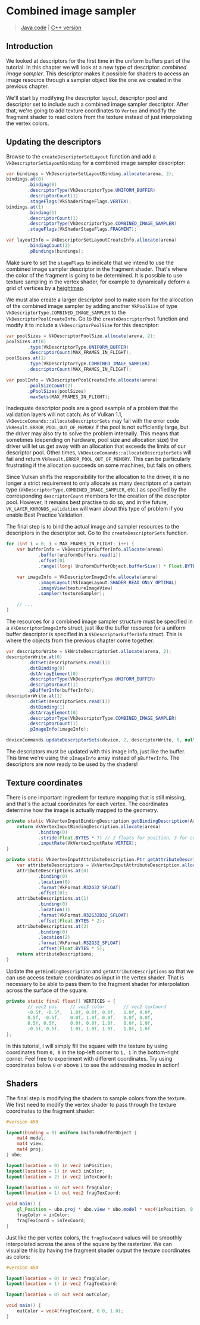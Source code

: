 # Combined image sampler

> [Java code](https://github.com/club-doki7/vulkan4j/tree/master/modules/tutorial/src/main/java/tutorial/vulkan/part08/ch26/Main.java) | [C++ version](https://vulkan-tutorial.com/Texture_mapping/Combined_image_sampler)

## Introduction

We looked at descriptors for the first time in the uniform buffers part of the tutorial. In this chapter we will look at a new type of descriptor: *combined image sampler*. This descriptor makes it possible for shaders to access an image resource through a sampler object like the one we created in the previous chapter.

We'll start by modifying the descriptor layout, descriptor pool and descriptor set to include such a combined image sampler descriptor. After that, we're going to add texture coordinates to `Vertex` and modify the fragment shader to read colors from the texture instead of just interpolating the vertex colors.

## Updating the descriptors

Browse to the `createDescriptorSetLayout` function and add a `VkDescriptorSetLayoutBinding` for a combined image sampler descriptor:

```java
var bindings = VkDescriptorSetLayoutBinding.allocate(arena, 2);
bindings.at(0)
        .binding(0)
        .descriptorType(VkDescriptorType.UNIFORM_BUFFER)
        .descriptorCount(1)
        .stageFlags(VkShaderStageFlags.VERTEX);
bindings.at(1)
        .binding(1)
        .descriptorCount(1)
        .descriptorType(VkDescriptorType.COMBINED_IMAGE_SAMPLER)
        .stageFlags(VkShaderStageFlags.FRAGMENT);

var layoutInfo = VkDescriptorSetLayoutCreateInfo.allocate(arena)
        .bindingCount(2)
        .pBindings(bindings);
```

Make sure to set the `stageFlags` to indicate that we intend to use the combined image sampler descriptor in the fragment shader. That's where the color of the fragment is going to be determined. It is possible to use texture sampling in the vertex shader, for example to dynamically deform a grid of vertices by a [heightmap](https://en.wikipedia.org/wiki/Heightmap).

We must also create a larger descriptor pool to make room for the allocation of the combined image sampler by adding another `VkPoolSize` of type `VkDescriptorType.COMBINED_IMAGE_SAMPLER` to the `VkDescriptorPoolCreateInfo`. Go to the `createDescriptorPool` function and modify it to include a `VkDescriptorPoolSize` for this descriptor:

```java
var poolSizes = VkDescriptorPoolSize.allocate(arena, 2);
poolSizes.at(0)
        .type(VkDescriptorType.UNIFORM_BUFFER)
        .descriptorCount(MAX_FRAMES_IN_FLIGHT);
poolSizes.at(1)
        .type(VkDescriptorType.COMBINED_IMAGE_SAMPLER)
        .descriptorCount(MAX_FRAMES_IN_FLIGHT);

var poolInfo = VkDescriptorPoolCreateInfo.allocate(arena)
        .poolSizeCount(2)
        .pPoolSizes(poolSizes)
        .maxSets(MAX_FRAMES_IN_FLIGHT);
```

Inadequate descriptor pools are a good example of a problem that the validation layers will not catch: As of Vulkan 1.1, `VkDeviceComands::allocateDescriptorSets` may fail with the error code `VkResult.ERROR_POOL_OUT_OF_MEMORY` if the pool is not sufficiently large, but the driver may also try to solve the problem internally. This means that sometimes (depending on hardware, pool size and allocation size) the driver will let us get away with an allocation that exceeds the limits of our descriptor pool. Other times, `VkDeviceComands::allocateDescriptorSets` will fail and return `VkResult.ERROR_POOL_OUT_OF_MEMORY`. This can be particularly frustrating if the allocation succeeds on some machines, but fails on others.

Since Vulkan shifts the responsibility for the allocation to the driver, it is no longer a strict requirement to only allocate as many descriptors of a certain type (`VkDescriptorType.COMBINED_IMAGE_SAMPLER`, etc.) as specified by the corresponding `descriptorCount` members for the creation of the descriptor pool. However, it remains best practise to do so, and in the future, `VK_LAYER_KHRONOS_validation` will warn about this type of problem if you enable Best Practice Validation.

The final step is to bind the actual image and sampler resources to the descriptors in the descriptor set. Go to the `createDescriptorSets` function.

```java
for (int i = 0; i < MAX_FRAMES_IN_FLIGHT; i++) {
    var bufferInfo = VkDescriptorBufferInfo.allocate(arena)
            .buffer(uniformBuffers.read(i))
            .offset(0)
            .range((long) UniformBufferObject.bufferSize() * Float.BYTES);

    var imageInfo = VkDescriptorImageInfo.allocate(arena)
            .imageLayout(VkImageLayout.SHADER_READ_ONLY_OPTIMAL)
            .imageView(textureImageView)
            .sampler(textureSampler);

    // ...
}
```

The resources for a combined image sampler structure must be specified in a `VkDescriptorImageInfo` struct, just like the buffer resource for a uniform buffer descriptor is specified in a `VkDescriptorBufferInfo` struct. This is where the objects from the previous chapter come together.

```java
var descriptorWrite = VkWriteDescriptorSet.allocate(arena, 2);
descriptorWrite.at(0)
        .dstSet(descriptorSets.read(i))
        .dstBinding(0)
        .dstArrayElement(0)
        .descriptorType(VkDescriptorType.UNIFORM_BUFFER)
        .descriptorCount(1)
        .pBufferInfo(bufferInfo);
descriptorWrite.at(1)
        .dstSet(descriptorSets.read(i))
        .dstBinding(1)
        .dstArrayElement(0)
        .descriptorType(VkDescriptorType.COMBINED_IMAGE_SAMPLER)
        .descriptorCount(1)
        .pImageInfo(imageInfo);

deviceCommands.updateDescriptorSets(device, 2, descriptorWrite, 0, null);
```

The descriptors must be updated with this image info, just like the buffer. This time we're using the `pImageInfo` array instead of `pBufferInfo`. The descriptors are now ready to be used by the shaders!

## Texture coordinates

There is one important ingredient for texture mapping that is still missing, and that's the actual coordinates for each vertex. The coordinates determine how the image is actually mapped to the geometry.

```java
private static VkVertexInputBindingDescription getBindingDescription(Arena arena) {
    return VkVertexInputBindingDescription.allocate(arena)
            .binding(0)
            .stride(Float.BYTES * 7) // 2 floats for position, 3 for color, 2 for texture coordinates
            .inputRate(VkVertexInputRate.VERTEX);
}

private static VkVertexInputAttributeDescription.Ptr getAttributeDescriptions(Arena arena) {
    var attributeDescriptions = VkVertexInputAttributeDescription.allocate(arena, 3);
    attributeDescriptions.at(0)
            .binding(0)
            .location(0)
            .format(VkFormat.R32G32_SFLOAT)
            .offset(0);
    attributeDescriptions.at(1)
            .binding(0)
            .location(1)
            .format(VkFormat.R32G32B32_SFLOAT)
            .offset(Float.BYTES * 2);
    attributeDescriptions.at(2)
            .binding(0)
            .location(2)
            .format(VkFormat.R32G32_SFLOAT)
            .offset(Float.BYTES * 5);
    return attributeDescriptions;
}
```

Update the `getBindingDescription` and `getAttributeDescriptions` so that we can use access texture coordinates as input in the vertex shader. That is necessary to be able to pass them to the fragment shader for interpolation across the surface of the square.

```java
private static final float[] VERTICES = {
        // vec2 pos     // vec3 color       // vec2 texCoord
        -0.5f, -0.5f,   1.0f, 0.0f, 0.0f,   1.0f, 0.0f,
        0.5f, -0.5f,    0.0f, 1.0f, 0.0f,   0.0f, 0.0f,
        0.5f, 0.5f,     0.0f, 0.0f, 1.0f,   0.0f, 1.0f,
        -0.5f, 0.5f,    1.0f, 1.0f, 1.0f,   1.0f, 1.0f
};
```

In this tutorial, I will simply fill the square with the texture by using coordinates from `0, 0` in the top-left corner to `1, 1` in the bottom-right corner. Feel free to experiment with different coordinates. Try using coordinates below `0` or above `1` to see the addressing modes in action!

## Shaders

The final step is modifying the shaders to sample colors from the texture. We first need to modify the vertex shader to pass through the texture coordinates to the fragment shader:

```glsl
#version 450

layout(binding = 0) uniform UniformBufferObject {
    mat4 model;
    mat4 view;
    mat4 proj;
} ubo;

layout(location = 0) in vec2 inPosition;
layout(location = 1) in vec3 inColor;
layout(location = 2) in vec2 inTexCoord;

layout(location = 0) out vec3 fragColor;
layout(location = 1) out vec2 fragTexCoord;

void main() {
    gl_Position = ubo.proj * ubo.view * ubo.model * vec4(inPosition, 0.0, 1.0);
    fragColor = inColor;
    fragTexCoord = inTexCoord;
}
```

Just like the per vertex colors, the `fragTexCoord` values will be smoothly interpolated across the area of the square by the rasterizer. We can visualize this by having the fragment shader output the texture coordinates as colors:

```glsl
#version 450

layout(location = 0) in vec3 fragColor;
layout(location = 1) in vec2 fragTexCoord;

layout(location = 0) out vec4 outColor;

void main() {
    outColor = vec4(fragTexCoord, 0.0, 1.0);
}
```
